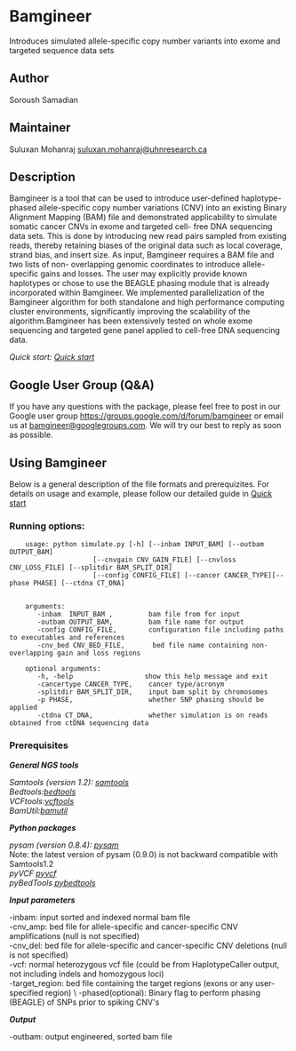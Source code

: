 # Bamgineer
Introduces simulated allele-specific copy number variants into exome and targeted sequence data sets

## Author
Soroush Samadian


## Maintainer
Suluxan Mohanraj <suluxan.mohanraj@uhnresearch.ca>

## Description
Bamgineer is a tool that can be used to introduce user-defined haplotype-phased allele-specific copy number variations (CNV) into an 
existing Binary Alignment Mapping (BAM) file and demonstrated applicability to simulate somatic cancer CNVs in exome and targeted cell-
free DNA sequencing data sets. This is done by introducing new read pairs sampled from existing reads, thereby retaining biases of the 
original data such as local coverage, strand bias, and insert size. As input, Bamgineer requires a BAM file and two lists of non-
overlapping genomic coordinates to introduce allele-specific gains and losses. The user may explicitly provide known haplotypes or chose 
to use the BEAGLE phasing module that is already incorporated within Bamgineer. We implemented parallelization of the Bamgineer 
algorithm for both standalone and high performance computing cluster environments, significantly improving the scalability of the 
algorithm.Bamgineer has been extensively tested on whole exome sequencing and targeted gene panel applied to cell-free DNA sequencing 
data.

*Quick start: [Quick start](https://github.com/pughlab/bamgineer/blob/master/docs/quick_start.md)* 

## Google User Group (Q&A)
If you have any questions with the package, please feel free to post in our Google user group 
https://groups.google.com/d/forum/bamgineer or email us at bamgineer@googlegroups.com. We will try our best to reply as soon as 
possible.

## Using Bamgineer
Below is a general description of the file formats and prerequizites. For details on usage and example, please follow our detailed guide in [Quick start](https://github.com/pughlab/bamgineer/blob/master/docs/quick_start.md)

### Running options:

        usage: python simulate.py [-h] [--inbam INPUT_BAM] [--outbam OUTPUT_BAM]
                         [--cnvgain CNV_GAIN_FILE] [--cnvloss CNV_LOSS_FILE] [--splitdir BAM_SPLIT_DIR] 
                         [--config CONFIG_FILE] [--cancer CANCER_TYPE][--phase PHASE] [--ctdna CT_DNA]
                         
        
        arguments:
           -inbam  INPUT_BAM ,         bam file from for input
           -outbam OUTPUT_BAM,         bam file name for output
           -config CONFIG_FILE,        configuration file including paths to executables and references
           -cnv_bed CNV_BED_FILE,       bed file name containing non-overlapping gain and loss regions
           
        optional arguments:
           -h, -help                  show this help message and exit
           -cancertype CANCER_TYPE,    cancer type/acronym
           -splitdir BAM_SPLIT_DIR,    input bam split by chromosomes
           -p PHASE,                   whether SNP phasing should be applied
           -ctdna CT_DNA,              whether simulation is on reads obtained from ctDNA sequencing data   


### Prerequisites

***General NGS tools*** 

*Samtools (version 1.2): [samtools](http://samtools.sourceforge.net)* \
*Bedtools:[bedtools](http://bedtools.readthedocs.io/en/latest/)*\
*VCFtools:[vcftools](http://vcftools.sourceforge.net/index.html)*\
*BamUtil:[bamutil](https://genome.sph.umich.edu/wiki/BamUtil)*

***Python packages***

*pysam (version 0.8.4): [pysam](https://pypi.python.org/pypi/pysam)* \
Note: the latest version of pysam (0.9.0) is not backward compatible with Samtools1.2 \
*pyVCF [pyvcf](https://pypi.python.org/pypi/PyVCF)* \
*pyBedTools [pybedtools](https://pypi.python.org/pypi/pybedtools)*


***Input parameters***

-inbam: input sorted and indexed normal bam file \
-cnv_amp: bed file for allele-specific and cancer-specific CNV amplifications (null is not specified) \
-cnv_del: bed file for allele-specific and cancer-specific CNV deletions (null is not specified) \
-vcf: normal heterozygous vcf file (could be from HaplotypeCaller output, not including indels and homozygous loci) \
-target_region: bed file containing the target regions (exons or any user-specified region) \ 
-phased(optional): Binary flag to perform phasing (BEAGLE) of SNPs prior to spiking CNV's


***Output***

-outbam: output engineered, sorted bam file 
